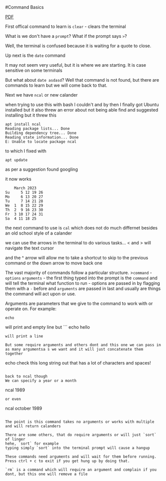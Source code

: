 #Command Basics

[PDF](./assets/02_Command_Basics.pdf)

First offical command to learn is
`clear` - clears the terminal

What is we don't have a `prompt`?
What if the prompt says 
`>`?

Well, the terminal is confused because it is waiting for a quote to close.

Up next is the `date` command

It may not seem very useful, but it is where we are starting.
It is case sensitive on some terminals

But what about `date asdasd`?
Well that command is not found, but there are commands to learn but we will come back to that.

Next we have `ncal` or new calander

when trying to use this with bash I couldn't and by then I finally got Ubuntu installed but it also threw an error about not being able find and suggested installing but it threw this
```
apt install ncal
Reading package lists... Done
Building dependency tree... Done
Reading state information... Done
E: Unable to locate package ncal
```
to which I fixed with
```
apt update
```
as per a suggestion found googling

it now works
```
    March 2023
Su     5 12 19 26
Mo     6 13 20 27
Tu     7 14 21 28
We  1  8 15 22 29
Th  2  9 16 23 30
Fr  3 10 17 24 31
Sa  4 11 18 25
```

the next command to use is `cal` which does not do much differnet besides an old school style of a calander

we can use the arrows in the terminal to do various tasks... < and > will navigate the text cursor

and the ^ arrow will allow me to take a shortcut to skip to the previous command or the down arrow to move back one

The vast majority of commands follow a particular structure.
    >`command` -`options` `arguments`
    - the first thing typed into the prompt is the `command` and will tell the terminal what function to run
    - options are passed in by flagging them with a `-` before and `arguments` are passed in last and usually are things the command will act upon or use.

Arguments are parameters that we give to the command to work with or operate on. For example:
```
echo
```
will print and empty line
but ```
echo hello
```
will print a line

But some require arguments and others dont and this one we can pass in as many argumentsa s we want and it will just concatenate them together
```
echo check this long string out that has a lot of characters and spaces!
```

back to ncal though
We can specify a year or a month
```
ncal 1989
```
or even
```
ncal october 1989
```

The point is this command takes no arguments or works with multiple and will return calanders

There are some others, that do require arguments or will just `sort` of linger
hehe, `sort` for example
typing simply `sort` into the terminal prompt will cause a hangup

These commands need arguments and will wait for them before running. Press ctrl + c to exit if you get hung up by doing that.

`rm` is a command which will require an argument and complain if you dont, but this one will remove a file